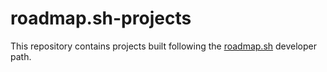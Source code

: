 # roadmap.sh-projects
 
This repository contains projects built following the [roadmap.sh](https://roadmap.sh/) developer path.

